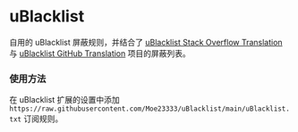 # uBlacklist

自用的 uBlacklist 屏蔽规则，并结合了 [uBlacklist Stack Overflow Translation](https://github.com/arosh/ublacklist-stackoverflow-translation) 与 [uBlacklist GitHub Translation](https://github.com/arosh/ublacklist-github-translation) 项目的屏蔽列表。

### 使用方法

在 uBlacklist 扩展的设置中添加 `https://raw.githubusercontent.com/Moe23333/uBlacklist/main/uBlacklist.txt` 订阅规则。
